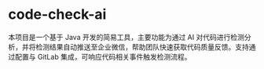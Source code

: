 # code-check-ai
本项目是一个基于 Java 开发的简易工具，主要功能为通过 AI 对代码进行检测分析，并将检测结果自动推送至企业微信，帮助团队快速获取代码质量反馈。支持通过配置与 GitLab 集成，可响应代码相关事件触发检测流程。
